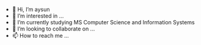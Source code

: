 - 👋 Hi, I’m aysun
- 👀 I’m interested in ...
- 🌱 I’m currently studying MS Computer Science and Information Systems
- 💞️ I’m looking to collaborate on ...
- 📫 How to reach me ...

<!---
ak2756/ak2756 is a ✨ special ✨ repository because its `README.md` (this file) appears on your GitHub profile.
You can click the Preview link to take a look at your changes.
--->
